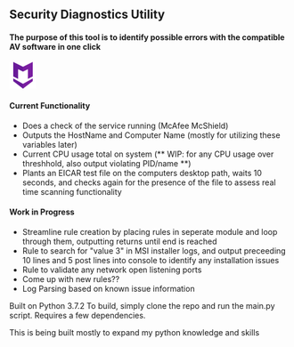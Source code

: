 ## Security Diagnostics Utility
#### The purpose of this tool is to identify possible errors with the compatible AV software in one click

![alt text](https://github.com/adam-p/markdown-here/raw/master/src/common/images/icon48.png "Logo Title Text 1")

#### Current Functionality
* Does a check of the service running (McAfee McShield)
* Outputs the HostName and Computer Name (mostly for utilizing these variables later)
* Current CPU usage total on system (** WIP: for any CPU usage over threshhold, also output violating PID/name **)
* Plants an EICAR test file on the computers desktop path, waits 10 seconds, and checks again for the presence of the file to assess real time scanning functionality

#### Work in Progress
* Streamline rule creation by placing rules in seperate module and loop through them, outputting returns until end is reached
* Rule to search for "value 3" in MSI installer logs, and output preceeding 10 lines and 5 post lines into console to identify any installation issues
* Rule to validate any network open listening ports
* Come up with new rules??
* Log Parsing based on known issue information

Built on Python 3.7.2
To build, simply clone the repo and run the main.py script. Requires a few dependencies.

This is being built mostly to expand my python knowledge and skills